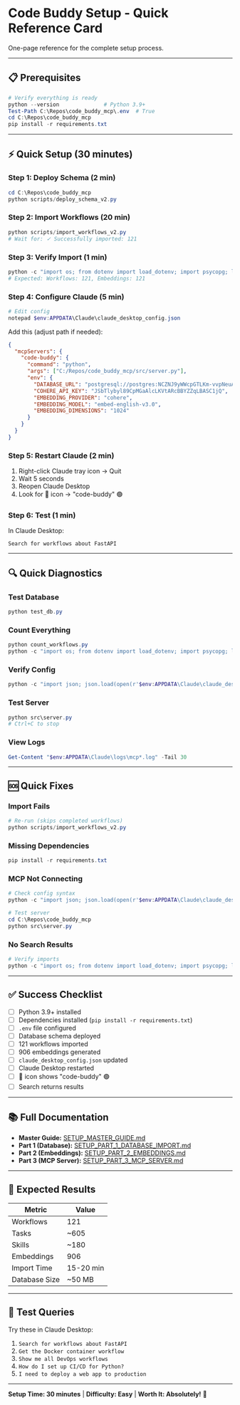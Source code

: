 # Code Buddy Setup - Quick Reference Card

One-page reference for the complete setup process.

---

## 📋 Prerequisites
```powershell
# Verify everything is ready
python --version              # Python 3.9+
Test-Path C:\Repos\code_buddy_mcp\.env  # True
cd C:\Repos\code_buddy_mcp
pip install -r requirements.txt
```

---

## ⚡ Quick Setup (30 minutes)

### Step 1: Deploy Schema (2 min)
```powershell
cd C:\Repos\code_buddy_mcp
python scripts/deploy_schema_v2.py
```

### Step 2: Import Workflows (20 min)
```powershell
python scripts/import_workflows_v2.py
# Wait for: ✓ Successfully imported: 121
```

### Step 3: Verify Import (1 min)
```powershell
python -c "import os; from dotenv import load_dotenv; import psycopg; load_dotenv(); conn = psycopg.connect(os.getenv('DATABASE_URL')); cur = conn.cursor(); cur.execute('SELECT COUNT(*) FROM workflows'); print(f'Workflows: {cur.fetchone()[0]}'); cur.execute('SELECT COUNT(*) FROM workflows WHERE embedding IS NOT NULL'); print(f'Embeddings: {cur.fetchone()[0]}'); conn.close()"
# Expected: Workflows: 121, Embeddings: 121
```

### Step 4: Configure Claude (5 min)
```powershell
# Edit config
notepad $env:APPDATA\Claude\claude_desktop_config.json
```

Add this (adjust path if needed):
```json
{
  "mcpServers": {
    "code-buddy": {
      "command": "python",
      "args": ["C:/Repos/code_buddy_mcp/src/server.py"],
      "env": {
        "DATABASE_URL": "postgresql://postgres:NCZNJ9yWWcpGTLKm-vvpNeuA3J-vvbuH@shortline.proxy.rlwy.net:38056/railway",
        "COHERE_API_KEY": "JSbTlybyl89CpMGaAlcLKVtARcBBYZZqLBASC1jQ",
        "EMBEDDING_PROVIDER": "cohere",
        "EMBEDDING_MODEL": "embed-english-v3.0",
        "EMBEDDING_DIMENSIONS": "1024"
      }
    }
  }
}
```

### Step 5: Restart Claude (2 min)
1. Right-click Claude tray icon → Quit
2. Wait 5 seconds
3. Reopen Claude Desktop
4. Look for 🔌 icon → "code-buddy" 🟢

### Step 6: Test (1 min)
In Claude Desktop:
```
Search for workflows about FastAPI
```

---

## 🔍 Quick Diagnostics

### Test Database
```powershell
python test_db.py
```

### Count Everything
```powershell
python count_workflows.py
python -c "import os; from dotenv import load_dotenv; import psycopg; load_dotenv(); conn = psycopg.connect(os.getenv('DATABASE_URL')); cur = conn.cursor(); cur.execute('SELECT COUNT(*) FROM workflows'); wf=cur.fetchone()[0]; cur.execute('SELECT COUNT(*) FROM tasks'); t=cur.fetchone()[0]; cur.execute('SELECT COUNT(*) FROM skills'); s=cur.fetchone()[0]; print(f'Workflows: {wf}\nTasks: {t}\nSkills: {s}\nTotal: {wf+t+s}'); conn.close()"
```

### Verify Config
```powershell
python -c "import json; json.load(open(r'$env:APPDATA\Claude\claude_desktop_config.json')); print('✓ Valid JSON')"
```

### Test Server
```powershell
python src\server.py
# Ctrl+C to stop
```

### View Logs
```powershell
Get-Content "$env:APPDATA\Claude\logs\mcp*.log" -Tail 30
```

---

## 🆘 Quick Fixes

### Import Fails
```powershell
# Re-run (skips completed workflows)
python scripts/import_workflows_v2.py
```

### Missing Dependencies
```powershell
pip install -r requirements.txt
```

### MCP Not Connecting
```powershell
# Check config syntax
python -c "import json; json.load(open(r'$env:APPDATA\Claude\claude_desktop_config.json'))"

# Test server
cd C:\Repos\code_buddy_mcp
python src\server.py
```

### No Search Results
```powershell
# Verify imports
python -c "import os; from dotenv import load_dotenv; import psycopg; load_dotenv(); conn = psycopg.connect(os.getenv('DATABASE_URL')); cur = conn.cursor(); cur.execute('SELECT COUNT(*) FROM workflows WHERE embedding IS NOT NULL'); print(f'Embeddings: {cur.fetchone()[0]}/121'); conn.close()"
```

---

## ✅ Success Checklist

- [ ] Python 3.9+ installed
- [ ] Dependencies installed (`pip install -r requirements.txt`)
- [ ] `.env` file configured
- [ ] Database schema deployed
- [ ] 121 workflows imported
- [ ] 906 embeddings generated
- [ ] `claude_desktop_config.json` updated
- [ ] Claude Desktop restarted
- [ ] 🔌 icon shows "code-buddy" 🟢
- [ ] Search returns results

---

## 📚 Full Documentation

- **Master Guide:** [SETUP_MASTER_GUIDE.md](SETUP_MASTER_GUIDE.md)
- **Part 1 (Database):** [SETUP_PART_1_DATABASE_IMPORT.md](SETUP_PART_1_DATABASE_IMPORT.md)
- **Part 2 (Embeddings):** [SETUP_PART_2_EMBEDDINGS.md](SETUP_PART_2_EMBEDDINGS.md)
- **Part 3 (MCP Server):** [SETUP_PART_3_MCP_SERVER.md](SETUP_PART_3_MCP_SERVER.md)

---

## 🎯 Expected Results

| Metric | Value |
|--------|-------|
| Workflows | 121 |
| Tasks | ~605 |
| Skills | ~180 |
| Embeddings | 906 |
| Import Time | 15-20 min |
| Database Size | ~50 MB |

---

## 🚀 Test Queries

Try these in Claude Desktop:

1. `Search for workflows about FastAPI`
2. `Get the Docker container workflow`
3. `Show me all DevOps workflows`
4. `How do I set up CI/CD for Python?`
5. `I need to deploy a web app to production`

---

**Setup Time: 30 minutes** | **Difficulty: Easy** | **Worth It: Absolutely!** 🎉
